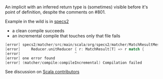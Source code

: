 An implicit with an inferred return type is (sometimes) visible before it's point of definition, despite the comments on #801.

Example in the wild is in [specs2](https://github.com/etorreborre/specs2/blob/9430eee/matcher/src/main/scala/org/specs2/matcher/MatchResultMessages.scala#L12-L22)

- a clean compile succeeds
- an incremental compile that touches only that file fails

```scala
[error] specs2/matcher/src/main/scala/org/specs2/matcher/MatchResultMessages.scala:13: could not find implicit value for parameter mm: scalaz.Monoid[Product with Serializable with MatchResultMessages.this.MatchResultMessage]
[error]     Reducer.unitReducer { r: MatchResult[T] => r match {
[error]                         ^
[error] one error found
[error] (matcher/compile:compileIncremental) Compilation failed
```

See discussion on [Scala contributors](https://contributors.scala-lang.org/t/implicits-with-inferred-return-type-lead-to-undefined-behavior/615)
